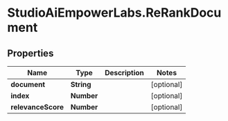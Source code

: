 # StudioAiEmpowerLabs.ReRankDocument

## Properties

Name | Type | Description | Notes
------------ | ------------- | ------------- | -------------
**document** | **String** |  | [optional] 
**index** | **Number** |  | [optional] 
**relevanceScore** | **Number** |  | [optional] 


